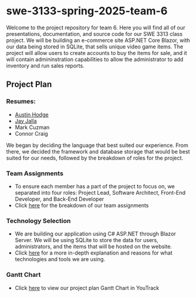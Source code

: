 # swe-3133-spring-2025-team-6
Welcome to the project repository for team 6. Here you will find all of our presentations, documentation, and source code for our SWE 3313 class project.
We will be building an e-commerce site ASP.NET Core Blazor, with our data being stored in SQLite, that sells unique video game items. The project will allow users to create accounts to buy the items for sale, and it will contain admininstration capabilities to allow the administrator to add inventory and run sales reports.

## Project Plan
### Resumes:
- [Austin Hodge](/Resumes/AustinHodge.md)
- [Jay Jalla](/Resumes/JayJalla.md)
- Mark Cuzman
- Connor Craig
  
We began by deciding the language that best suited our experience. From there, we decided the framework and database storage that would be best suited for our needs, followed by the breakdown of roles for the project.
### Team Assignments
- To ensure each member has a part of the project to focus on, we separated into four roles: Project Lead, Software Architect, Front-End Developer, and Back-End Developer
- Click [here](/Team%20Assignments.md) for the breakdown of our team assignments
### Technology Selection
- We are building our application using C# ASP.NET through Blazor Server. We will be using SQLite to store the data for users, administrators, and the items that will be hosted on the website.
- Click [here](/Technology%20Selection) for a more in-depth explanation and reasons for what technologies and tools we are using.
### Gantt Chart
- Click [here](https://austinhodge.youtrack.cloud/gantt-charts/226-0) to view our project plan Gantt Chart in YouTrack
